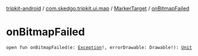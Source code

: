 [tripkit-android](../../index.md) / [com.skedgo.tripkit.ui.map](../index.md) / [MarkerTarget](index.md) / [onBitmapFailed](./on-bitmap-failed.md)

# onBitmapFailed

`open fun onBitmapFailed(e: `[`Exception`](https://docs.oracle.com/javase/7/docs/api/java/lang/Exception.html)`!, errorDrawable: Drawable!): `[`Unit`](https://kotlinlang.org/api/latest/jvm/stdlib/kotlin/-unit/index.html)